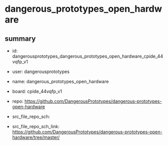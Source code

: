 # dangerous_prototypes_open_hardware
 
## summary 
* id: dangerousprototypes_dangerous_prototypes_open_hardware_cpide_44vqfp_v1
* user: dangerousprototypes
* name: dangerous_prototypes_open_hardware
* board: cpide_44vqfp_v1
* repo: https://github.com/DangerousPrototypes/dangerous-prototypes-open-hardware



* src_file_repo_sch: 
* src_file_repo_sch_link: https://github.com/DangerousPrototypes/dangerous-prototypes-open-hardware/tree/master/






